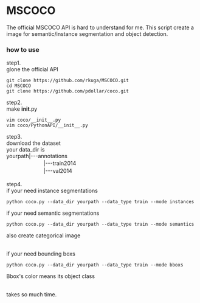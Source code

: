 # MSCOCO
The official MSCOCO API is hard to understand for me.
This script create a image for semantic/instance segmentation and object detection.
<br />
### how to use
step1.<br>
glone the official API

```
git clone https://github.com/rkuga/MSCOCO.git
cd MSCOCO
git clone https://github.com/pdollar/coco.git
```

step2.<br />
make __init__.py  <br />
```
vim coco/__init__.py
vim coco/PythonAPI/__init__.py
```

step3.<br />
download the dataset<br>
your data_dir is<br>
yourpath|---annotations<br>
　　　　　　　|---train2014<br>
　　　　　　　|---val2014<br>
<br />
step4.<br />
if your need instance segmentations
```
python coco.py --data_dir yourpath --data_type train --mode instances
```

 
if your need semantic segmentations
```
python coco.py --data_dir yourpath --data_type train --mode semantics
```
also create categorical image  
<br /> 
  
if your need bounding boxs
```
python coco.py --data_dir yourpath --data_type train --mode bboxs
```
Bbox's color means its object class  
<br />
  
takes so much time.

